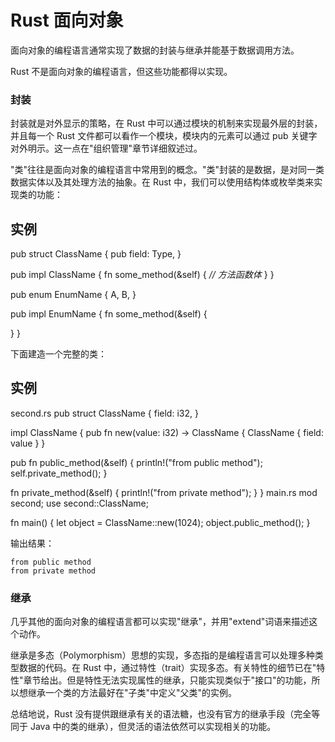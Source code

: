 # Rust 面向对象

面向对象的编程语言通常实现了数据的封装与继承并能基于数据调用方法。

Rust 不是面向对象的编程语言，但这些功能都得以实现。

### 封装

封装就是对外显示的策略，在 Rust 中可以通过模块的机制来实现最外层的封装，并且每一个 Rust 文件都可以看作一个模块，模块内的元素可以通过 pub 关键字对外明示。这一点在"组织管理"章节详细叙述过。

"类"往往是面向对象的编程语言中常用到的概念。"类"封装的是数据，是对同一类数据实体以及其处理方法的抽象。在 Rust 中，我们可以使用结构体或枚举类来实现类的功能：

## 实例

pub struct ClassName {
   pub field: Type,
 }
 
 pub impl ClassName {
   fn some_method(&self) {
     *// 方法函数体*
   }
 }
 
 pub enum EnumName {
   A,
   B,
 }
 
 pub impl EnumName {
   fn some_method(&self) {
 
   } 
 }

下面建造一个完整的类：

## 实例

second.rs
 pub struct ClassName {
   field: i32,
 }
 
 impl ClassName {
   pub fn new(value: i32) -> ClassName {
     ClassName {
       field: value
     }
   }
 
   pub fn public_method(&self) {
     println!("from public method");
     self.private_method();
   }
 
   fn private_method(&self) {
     println!("from private method");
   }
 }
 main.rs
 mod second;
 use second::ClassName;
 
 fn main() {
   let object = ClassName::new(1024);
   object.public_method();
 }

输出结果：

```
from public method
from private method
```

### 继承

几乎其他的面向对象的编程语言都可以实现"继承"，并用"extend"词语来描述这个动作。

继承是多态（Polymorphism）思想的实现，多态指的是编程语言可以处理多种类型数据的代码。在 Rust  中，通过特性（trait）实现多态。有关特性的细节已在"特性"章节给出。但是特性无法实现属性的继承，只能实现类似于"接口"的功能，所以想继承一个类的方法最好在"子类"中定义"父类"的实例。

总结地说，Rust 没有提供跟继承有关的语法糖，也没有官方的继承手段（完全等同于 Java 中的类的继承），但灵活的语法依然可以实现相关的功能。